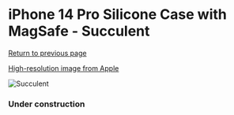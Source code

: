 # iPhone 14 Pro Silicone Case with MagSafe - Succulent

[Return to previous page](/iphone_14)

[High-resolution image from Apple](https://store.storeimages.cdn-apple.com/8756/as-images.apple.com/is/MPTL3?wid=4500&hei=4500&fmt=png)

<div style="width: 384px"><img src="/everysource/MPTL3.png" alt="Succulent"></div>

### Under construction
